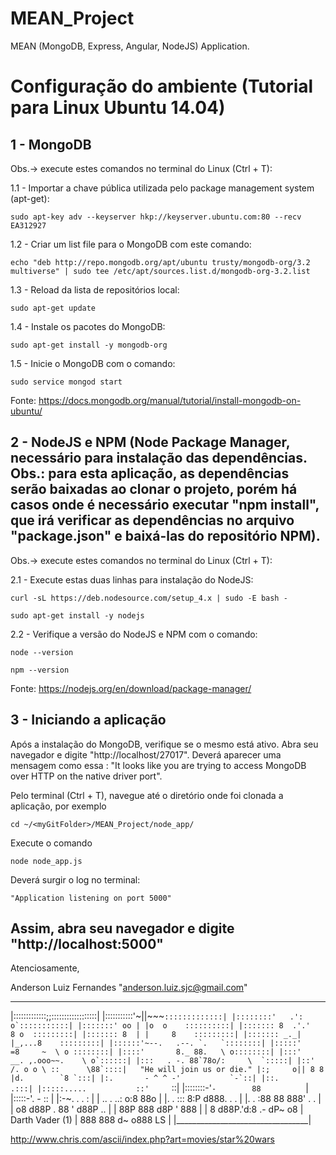 # MEAN_Project
MEAN (MongoDB, Express, Angular, NodeJS) Application.

Configuração do ambiente (Tutorial para Linux Ubuntu 14.04)
===========================================================

1 - MongoDB
-----------------------------------------------------------

Obs.-> execute estes comandos no terminal do Linux (Ctrl + T):

1.1 - Importar a chave pública utilizada pelo package management system (apt-get):

	sudo apt-key adv --keyserver hkp://keyserver.ubuntu.com:80 --recv EA312927

1.2 - Criar um list file para o MongoDB com este comando: 

	echo "deb http://repo.mongodb.org/apt/ubuntu trusty/mongodb-org/3.2 multiverse" | sudo tee /etc/apt/sources.list.d/mongodb-org-3.2.list

1.3 - Reload da lista de repositórios local:

	sudo apt-get update

1.4 - Instale os pacotes do MongoDB:

	sudo apt-get install -y mongodb-org
	
1.5 - Inicie o MongoDB com o comando:
	
	sudo service mongod start

Fonte: https://docs.mongodb.org/manual/tutorial/install-mongodb-on-ubuntu/



2 - NodeJS e NPM (Node Package Manager, necessário para instalação das dependências. Obs.: para esta aplicação, 
as dependências serão baixadas ao clonar o projeto, porém há casos onde é necessário executar "npm install", que irá
verificar as dependências no arquivo "package.json" e baixá-las do repositório NPM).
----------------------------------------------------------------

Obs.-> execute estes comandos no terminal do Linux (Ctrl + T):

2.1 - Execute estas duas linhas para instalação do NodeJS:

	curl -sL https://deb.nodesource.com/setup_4.x | sudo -E bash -
	
	sudo apt-get install -y nodejs
	
2.2 - Verifique a versão do NodeJS e NPM com o comando:
	
	node --version
	
	npm --version

Fonte: https://nodejs.org/en/download/package-manager/

3 - Iniciando a aplicação
-----------------------------------------------------------------

Após a instalação do MongoDB, verifique se o mesmo está ativo. Abra seu navegador e digite "http://localhost/27017".
Deverá aparecer uma mensagem como essa : "It looks like you are trying to access MongoDB over HTTP on the native driver port".

Pelo terminal (Ctrl + T), navegue até o diretório onde foi clonada a aplicação, por exemplo
	
	cd ~/<myGitFolder>/MEAN_Project/node_app/
	
Execute o comando 
	
	node node_app.js

Deverá surgir o log no terminal:
 
    "Application listening on port 5000"
	
Assim, abra seu navegador e digite "http://localhost:5000"
--------------------------------------------------------------------


Atenciosamente,

Anderson Luiz Fernandes
"anderson.luiz.sjc@gmail.com"

 _________________________________
  |:::::::::::::;;::::::::::::::::::|
  |:::::::::::'~||~~~``:::::::::::::|
  |::::::::'   .':     o`:::::::::::|
  |:::::::' oo | |o  o    ::::::::::|
  |::::::: 8  .'.'    8 o  :::::::::|
  |::::::: 8  | |     8    :::::::::|
  |::::::: _._| |_,...8    :::::::::|
  |::::::'~--.   .--. `.   `::::::::|
  |:::::'     =8     ~  \ o ::::::::|
  |::::'       8._ 88.   \ o::::::::|
  |:::'   __. ,.ooo~~.    \ o`::::::|
  |:::   . -. 88`78o/:     \  `:::::|
  |::'     /. o o \ ::      \88`::::|   "He will join us or die."
  |:;     o|| 8 8 |d.        `8 `:::|
  |:.       - ^ ^ -'           `-`::|
  |::.                          .:::|
  |:::::.....           ::'     ``::|
  |::::::::-'`-        88          `|
  |:::::-'.          -       ::     |
  |:-~. . .                   :     |
  | .. .   ..:   o:8      88o       |
  |. .     :::   8:P     d888. . .  |
  |.   .   :88   88      888'  . .  |
  |   o8  d88P . 88   ' d88P   ..   |
  |  88P  888   d8P   ' 888         |
  |   8  d88P.'d:8  .- dP~ o8       |   Darth Vader (1)
  |      888   888    d~ o888    LS |
  |_________________________________|

http://www.chris.com/ascii/index.php?art=movies/star%20wars